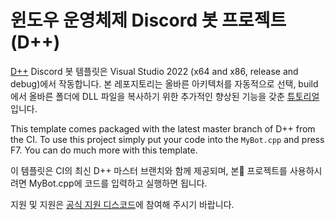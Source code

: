 # 윈도우 운영체제 Discord 봇 프로젝트 (D++)

[D++](https://github.com/brainboxdotcc/DPP) Discord 봇 템플릿은 Visual Studio 2022 (x64 and x86, release and debug)에서 작동합니다. 본 레포지토리는 올바른 아키텍처를 자동적으로 선택, build에서 올바른 폴더에 DLL 파일을 복사하기 위한 추가적인 향상된 기능을 갖춘 [튜토리얼](https://dpp.dev/build-a-discord-bot-windows-visual-studio.html)입니다.

This template comes packaged with the latest master branch of D++ from the CI. To use this project simply put your code into the `MyBot.cpp` and press F7. You can do much more with this template.

이 템플릿은 CI의 최신 D++ 마스터 브랜치와 함께 제공되며, 본 프로젝트를 사용하시려면 MyBot.cpp에 코드를 입력하고 실행하면 됩니다.

지원 및 지원은 [공식 지원 디스코드](https://discord.gg/dpp)에 참여해 주시기 바랍니다.
